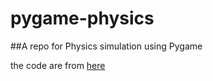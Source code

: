 # pygame-physics
##A repo for Physics simulation using Pygame

the code are from [here](http://www.petercollingridge.co.uk/pygame-physics-simulation/)
